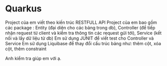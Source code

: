 # Quarkus
Project của em viết theo kiến trúc RESTFULL API
Project của em bao gồm các package : Entity (đại diện cho các bảng trong db), Controller (để tiếp nhận request từ client và kiểm tra thông tin các request gửi tới), Service (kết nối và lấy dữ liệu từ db) 
Em sử dụng JUNIT để viết test cho Controller và Service
Em sử dụng Liquibase để thay đổi cấu trúc bảng như: thêm cột, xóa cột, thêm constraint

Anh kiểm tra giúp em với ạ.
